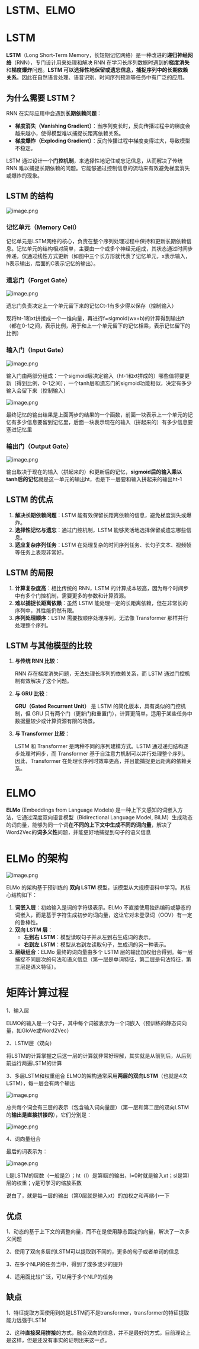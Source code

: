 # LSTM、ELMO

# LSTM

**LSTM**（Long Short-Term Memory，长短期记忆网络）是一种改进的**递归神经网络**（RNN），专门设计用来处理和解决 RNN 在学习长序列数据时遇到的**梯度消失**和**梯度爆炸**问题。**LSTM 可以选择性地保留或遗忘信息，捕捉序列中的长期依赖关系**。因此在自然语言处理、语音识别、时间序列预测等任务中有广泛的应用。

## 为什么需要 LSTM？

RNN 在实际应用中会遇到**长期依赖问题**：

- **梯度消失（Vanishing Gradient）**：当序列变长时，反向传播过程中的梯度会越来越小，使得模型难以捕捉长距离依赖关系。
- **梯度爆炸（Exploding Gradient）**：反向传播过程中梯度变得过大，导致模型不稳定。

LSTM 通过设计一个**门控机制**，来选择性地记住或忘记信息，从而解决了传统 RNN 难以捕捉长期依赖的问题。它能够通过控制信息的流动来有效避免梯度消失或爆炸的现象。

## LSTM 的结构

![image.png](image.png)

### **记忆单元（Memory Cell）**

记忆单元是LSTM网络的核心，负责在整个序列处理过程中保持和更新长期依赖信息。记忆单元的结构相对简单，主要由一个或多个神经元组成，其状态通过时间步传递，仅通过线性方式更新（如图中三个长方形就代表了记忆单元，x表示输入，h表示输出，后面的C表示记忆的输出）。

### **遗忘门（Forget Gate）**

![image.png](image%201.png)

遗忘门负责决定上一个单元留下来的记忆Ct-1有多少得以保存（控制输入）

现将ht-1和xt拼接成一个一维向量，再进行f=sigmoid(wx+b)的计算得到输出ft（都在0-1之间，表示比例，用于和上一个单元留下的记忆相乘，表示记忆留下的比例）

### **输入门（Input Gate）**

![image.png](image%202.png)

输入门由两部分组成：一个sigmoid层决定输入（ht-1和xt拼成的）哪些值将要更新（得到比例，0-1之间），一个tanh层和遗忘门的sigmoid功能相似，决定有多少输入会留下来（控制输入）

![image.png](image%203.png)

最终记忆的输出结果是上面两步的结果的一个函数，前面一块表示上一个单元的记忆有多少信息要留到记忆里，后面一块表示现在的输入（拼起来的）有多少信息要塞进记忆里

### **输出门（Output Gate）**

![image.png](image%204.png)

输出取决于现在的输入（拼起来的）和更新后的记忆，**sigmoid后的输入乘以 tanh后的记忆**就是这一单元的输出ht，也是下一层要和输入拼起来的输出ht-1

## LSTM 的优点

1. **解决长期依赖问题**：LSTM 能有效保留长距离依赖的信息，避免梯度消失或爆炸。
2. **选择性记忆与遗忘**：通过门控机制，LSTM 能够灵活地选择保留或遗忘哪些信息。
3. **适应复杂序列任务**：LSTM 在处理复杂的时间序列任务、长句子文本、视频帧等任务上表现非常好。

## LSTM 的局限

1. **计算复杂度高**：相比传统的 RNN，LSTM 的计算成本较高，因为每个时间步中有多个门控机制，需要更多的参数和计算资源。
2. **难以捕捉长距离依赖**：虽然 LSTM 能处理一定的长距离依赖，但在非常长的序列中，其性能仍然有限。
3. **序列处理顺序**：LSTM 需要按顺序处理序列，无法像 Transformer 那样并行处理整个序列。

## LSTM 与其他模型的比较

1. **与传统 RNN 比较**：
    
    RNN 存在梯度消失问题，无法处理长序列的依赖关系，而 LSTM 通过门控机制有效解决了这个问题。
    
2. **与 GRU 比较**：
    
    **GRU（Gated Recurrent Unit）** 是 LSTM 的简化版本，具有类似的门控机制，但 GRU 只有两个门（更新门和重置门），计算更简单，适用于某些任务中数据量较少或计算资源有限的场景。
    
3. **与 Transformer 比较**：
    
    LSTM 和 Transformer 是两种不同的序列建模方式。LSTM 通过递归结构逐步处理时间步，而 Transformer 基于自注意力机制可以并行处理整个序列。因此，Transformer 在处理长序列时效率更高，并且能捕捉更远距离的依赖关系。
    

# ELMO

**ELMo** (Embeddings from Language Models) 是一种上下文感知的词嵌入方法，它通过深度双向语言模型（Bidirectional Language Model, BiLM）生成动态的词向量，能够为同一个词**在不同的上下文中生成不同的词向量**，解决了Word2Vec的**词多义性**问题，并能更好地捕捉到句子的语义信息

# ELMo 的架构

![image.png](image%205.png)

ELMo 的架构基于预训练的 **双向 LSTM** 模型，该模型从大规模语料中学习。其核心结构如下：

1. **词嵌入层**：初始输入是词的字符级表示。ELMo 不直接使用独热编码或静态的词嵌入，而是基于字符生成初步的词向量，这让它对未登录词（OOV）有一定的鲁棒性。
2. **双向 LSTM 层**：
    - **左到右 LSTM**：模型读取句子并从左到右生成词的表示。
    - **右到左 LSTM**：模型从右到左读取句子，生成词的另一种表示。
3. **层级组合**：ELMo 最终的词向量由多个 LSTM 层的输出加权组合得到。每一层捕捉不同层次的句法和语义信息（第一层是单词特征，第二层是句法特征，第三层是语义特征）。

# 矩阵计算过程

1、输入层

ELMO的输入是一个句子，其中每个词被表示为一个词嵌入（预训练的静态词向量，如GloVe或Word2Vec）

2、LSTM层（双向）

将LSTM的计算掌握之后这一层的计算就非常好理解，其实就是从前到后，从后到前运行两遍LSTM的计算

3、多层LSTM和权重组合
ELMO的架构通常采用**两层的双向LSTM**（也就是4次LSTM），每一层会有两个输出

![image.png](image%206.png)

总共每个词会有三层的表示（包含输入词向量层）（第一层和第二层的双向LSTM的**输出是直接拼接的**），它们分别是：

![image.png](image%207.png)

4、词向量组合

最后的词表示为：

![image.png](image%208.png)

L是LSTM的层数（一般是2）；ht（l）是第l层的输出，l=0时就是输入xt；sl是第l层的权重；γ是可学习的缩放系数

说白了，就是每一层的输出（第0层就是输入xt）的加权之和再缩小一下

## 优点

1、动态的基于上下文的调整向量，而不在是使用静态固定的向量，解决了一次多义问题

2、使用了双向多层的LSTM可以提取到不同的，更多的句子或者单词的信息

3、在多个NLP的任务当中，得到了或多或少的提升

4、适用面比较广泛，可以用于多个NLP的任务

## 缺点

1、特征提取方面使用到的是LSTM而不是transformer，transformer的特征提取能力远强于LSTM

2、这种**直接采用拼接**的方式，融合双向的信息，并不是最好的方式，目前理论上是这样，但是还没有事实的证明出来这一点。
